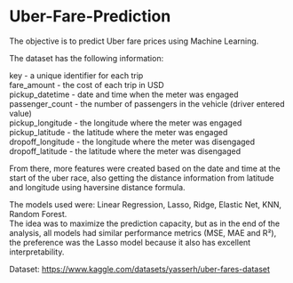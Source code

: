 # Uber-Fare-Prediction

The objective is to predict Uber fare prices using Machine Learning.

The dataset has the following information:

key - a unique identifier for each trip  
fare_amount - the cost of each trip in USD  
pickup_datetime - date and time when the meter was engaged  
passenger_count - the number of passengers in the vehicle (driver entered value)  
pickup_longitude - the longitude where the meter was engaged  
pickup_latitude - the latitude where the meter was engaged  
dropoff_longitude - the longitude where the meter was disengaged  
dropoff_latitude - the latitude where the meter was disengaged

From there, more features were created based on the date and time at the start of the uber race, also getting the distance information from latitude and longitude using haversine distance formula.

The models used were: Linear Regression, Lasso, Ridge, Elastic Net, KNN, Random Forest.  
The idea was to maximize the prediction capacity, but as in the end of the analysis, all models had similar performance metrics (MSE, MAE and R²), the preference was the Lasso model because it also has excellent interpretability.

Dataset: https://www.kaggle.com/datasets/yasserh/uber-fares-dataset
